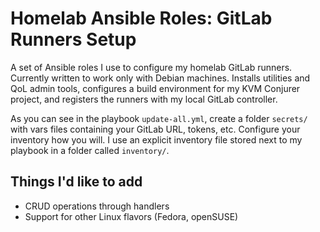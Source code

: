 # Homelab Ansible Roles: GitLab Runners Setup

A set of Ansible roles I use to configure my homelab GitLab runners. Currently written to work only with Debian machines. Installs utilities and QoL admin tools, configures a build environment for my KVM Conjurer project, and registers the runners with my local GitLab controller.

As you can see in the playbook `update-all.yml`, create a folder `secrets/` with vars files containing your GitLab URL, tokens, etc. Configure your inventory how you will. I use an explicit inventory file stored next to my playbook in a folder called `inventory/`.

## Things I'd like to add

* CRUD operations through handlers
* Support for other Linux flavors (Fedora, openSUSE)
